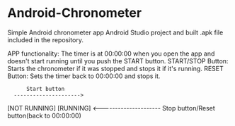 # Android-Chronometer
Simple Android chronometer app
Android Studio project and built .apk file included in the repository.

APP functionality:
The timer is at 00:00:00 when you open the app and doesn't start running until you push the START button.
START/STOP Button: Starts the chronometer if it was stopped and stops it if it's running.
RESET Button: Sets the timer back to 00:00:00 and stops it.


          Start button
      --------------------->
[NOT RUNNING]           [RUNNING]
      <---------------------
 Stop button/Reset button(back to 00:00:00) 
